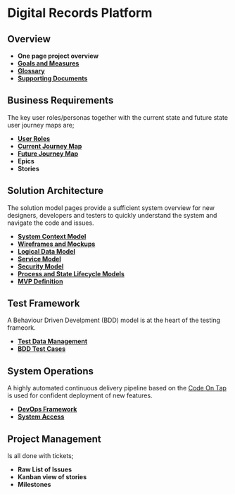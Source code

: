 # Digital Records Platform


## Overview

* **One page project overview**
* **[Goals and Measures](/docs/GoalsAndMeasures.md)**
* **[Glossary](/docs/Glossary.md)**
* **[Supporting Documents](docs/references/references.md)**

## Business Requirements

The key user roles/personas together with the current state and future state user journey maps are;

* **[User Roles](/docs/UserRoles.md)**
* **[Current Journey Map](/docs/CurrentJourneyMap.md)**
* **[Future Journey Map](/docs/FutureJourneyMap.md)**
* **Epics**
* **Stories**

## Solution Architecture

The solution model pages provide a sufficient system overview for new designers, developers and testers to quickly understand the system and navigate the code and issues.

* **[System Context Model](/docs/SystemContextModel.md)**
* **[Wireframes and Mockups](/docs/WireframesAndMockups.md)**
* **[Logical Data Model](/docs/LogicalDataModel.md)**
* **[Service Model](/docs/ServiceModel.md)**
* **[Security Model](/docs/SecurityModel.md)**
* **[Process and State Lifecycle Models](/docs/ProcessAndStateLifecycleModels.md)**
* **[MVP Definition](/docs/MVP.md)**

## Test Framework

A Behaviour Driven Develpment (BDD) model is at the heart of the testing frameork.

* **[Test Data Management](/docs/TestDataManagement.md)**
* **[BDD Test Cases](/docs/BDDTestCases.md)**

## System Operations

A highly automated continuous delivery pipeline based on the [Code On Tap](http://codeontap.io/) is used for confident deployment of new features.

* **[DevOps Framework](/docs/DevOpsFramework.md)**
* **[System Access](/docs/SystemAccess.md)**

## Project Management

Is all done with tickets;

* **Raw List of Issues**
* **Kanban view of stories**
* **Milestones**

